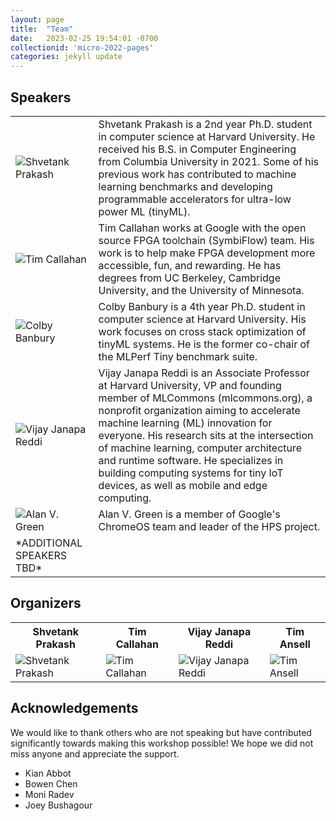 ```yaml
---
layout: page
title:  "Team"
date:   2023-02-25 19:54:01 -0700
collectionid: 'micro-2022-pages'
categories: jekyll update
---
```


## Speakers
<div class="person">
	<table>
		<tr>
			<td class="person-img">
				<div class="circle">
					<a style = "text-decoration: none;">
		    		<img src="{{ '/assets/team/shvetankprakash.jpg' | relative_url }}"  alt="Shvetank Prakash">
		    		</a>
	    		</div>
			</td>
			<td class="person-bio">
				Shvetank Prakash is a 2nd year Ph.D. student in computer science at Harvard University. 
            He received his B.S. in Computer Engineering from Columbia University in 2021. 
            Some of his previous work has contributed to machine learning benchmarks and developing 
            programmable accelerators for ultra-low power ML (tinyML). 
			</td>
		</tr>
		<tr>
			<td class="person-img">
				<div class="circle">
					<a style = "text-decoration: none;">
		    		<img src="{{ '/assets/team/timcallahan.jpg' | relative_url }}"  alt="Tim Callahan">
		    		</a>
	    		</div>
         </td>
			<td class="person-bio">
            Tim Callahan works at Google with the open source FPGA toolchain (SymbiFlow) team. 
            His work is to help make FPGA development more accessible, fun, and rewarding. 
            He has degrees from UC Berkeley, Cambridge University, and the University of Minnesota.
         </td>
		</tr>
		<tr>
			<td class="person-img">
				<div class="circle">
					<a style = "text-decoration: none;"> 
		    		<img src="{{ '/assets/team/colbybanbury.jpg' | relative_url }}"  alt="Colby Banbury">
		    		</a>
	    		</div>
         </td>
			<td class="person-bio">
            Colby Banbury is a 4th year Ph.D. student in computer science at Harvard University. 
            His work focuses on cross stack optimization of tinyML systems. 
            He is the former co-chair of the MLPerf Tiny benchmark suite.
         </td>
		</tr>
		<tr>
			<td class="person-img">
				<div class="circle">
					<a style = "text-decoration: none;"> 
		    		<img src="{{ '/assets/team/vijay.png' | relative_url }}"  alt="Vijay Janapa Reddi">
		    		</a>
	    		</div>
         </td>
			<td class="person-bio">
             Vijay Janapa Reddi is an Associate Professor at Harvard University, VP and founding member of MLCommons (mlcommons.org), a nonprofit organization aiming to accelerate machine learning (ML) innovation for everyone. 
             His research sits at the intersection of machine learning, computer architecture and runtime software. 
             He specializes in building computing systems for tiny IoT devices, as well as mobile and edge computing.
         </td>
		</tr>
		<tr>
			<td class="person-img">
				<div class="circle">
					<a style = "text-decoration: none;"> 
		    		<img src="{{ '/assets/team/alangreen.png' | relative_url }}"  alt="Alan V. Green">
		    		</a>
	    		</div>
         </td>
			<td class="person-bio">Alan V. Green is a member of Google's ChromeOS team and leader of the HPS project.</td>
		</tr>
      <tr>
			<td class="person-bio"> *ADDITIONAL SPEAKERS TBD* </td>
      </tr>
	</table>
</div> 

## Organizers
<div class="person">
	<table>
		<tr>
			<th>Shvetank Prakash</th>
			<th>Tim Callahan</th>
			<th>Vijay Janapa Reddi</th>
			<th>Tim Ansell</th>
		</tr>
		<tr>
			<td class="person-img">
				<div class="circle">
					<a style = "text-decoration: none;">
		    		<img src="{{ '/assets/team/shvetankprakash.jpg' | relative_url }}"  alt="Shvetank Prakash">
		    		</a>
	    		</div>
	</td>
			<td class="person-img">
				<div class="circle">
					<a style = "text-decoration: none;">
		    		<img src="{{ '/assets/team/timcallahan.jpg' | relative_url }}"  alt="Tim Callahan">
		    		</a>
	    		</div>
         </td>
			<td class="person-img">
				<div class="circle">
					<a style = "text-decoration: none;"> 
		    		<img src="{{ '/assets/team/vijay.png' | relative_url }}"  alt="Vijay Janapa Reddi">
		    		</a>
	    		</div>
         </td>
			<td class="person-img">
				<div class="circle">
					<a style = "text-decoration: none;"> 
		    		<img src="{{ '/assets/team/timansell.png' | relative_url }}"  alt="Tim Ansell">
		    		</a>
	    		</div>
         </td>
		</tr>
	</table>
</div> 

## Acknowledgements

We would like to thank others who are not speaking but have contributed significantly towards making this workshop possible! 
We hope we did not miss anyone and appreciate the support. 

* Kian Abbot
* Bowen Chen
* Moni Radev
* Joey Bushagour



[jekyll-docs]: https://jekyllrb.com/docs/home
[jekyll-gh]:   https://github.com/jekyll/jekyll
[jekyll-talk]: https://talk.jekyllrb.com/
